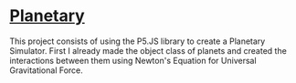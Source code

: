 # [Planetary](https://andersonlot.github.io/en/planetario)

This project consists of using the P5.JS library to create a Planetary Simulator. First I already made the object class of planets and created the interactions between them using Newton's Equation for Universal Gravitational Force.

